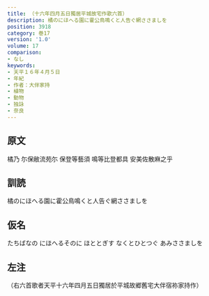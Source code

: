 ```yaml
---
title: （十六年四月五日獨居平城故宅作歌六首）
description: 橘のにほへる園に霍公鳥鳴くと人告ぐ網ささましを
position: 3918
category: 巻17
version: '1.0'
volume: 17
comparison:
- なし
keywords:
- 天平１６年４月５日
- 年紀
- 作者：大伴家持
- 植物
- 動物
- 独詠
- 奈良
---
```


## 原文

橘乃 尓保敝流苑尓 保登等藝須 鳴等比登都具 安美佐散麻之乎

## 訓読

橘のにほへる園に霍公鳥鳴くと人告ぐ網ささましを

## 仮名

たちばなの にほへるそのに ほととぎす なくとひとつぐ あみささましを

## 左注

（右六首歌者天平十六年四月五日獨居於平城故郷舊宅大伴宿祢家持作）
